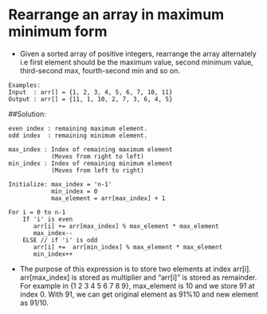 # Rearrange an array in maximum minimum form

* Given a sorted array of positive integers, rearrange the array alternately i.e first element should be the maximum value, second minimum value, third-second max, fourth-second min and so on.
```
Examples:
Input  : arr[] = {1, 2, 3, 4, 5, 6, 7, 10, 11} 
Output : arr[] = {11, 1, 10, 2, 7, 3, 6, 4, 5}
```

##Solution:
```
even index : remaining maximum element.
odd index  : remaining minimum element.
 
max_index : Index of remaining maximum element
            (Moves from right to left)
min_index : Index of remaining minimum element
            (Moves from left to right)

Initialize: max_index = 'n-1'
            min_index = 0  
            max_element = arr[max_index] + 1 

For i = 0 to n-1            
    If 'i' is even
       arr[i] += arr[max_index] % max_element * max_element 
       max_index--     
    ELSE // if 'i' is odd
       arr[i] +=  arr[min_index] % max_element * max_element
       min_index++
```

* The purpose of this expression is to store two elements at index arr[i]. arr[max_index] is stored as multiplier and “arr[i]” is stored as remainder. For example in {1 2 3 4 5 6 7 8 9}, max_element is 10 and we store 91 at index 0. With 91, we can get original element as 91%10 and new element as 91/10.

